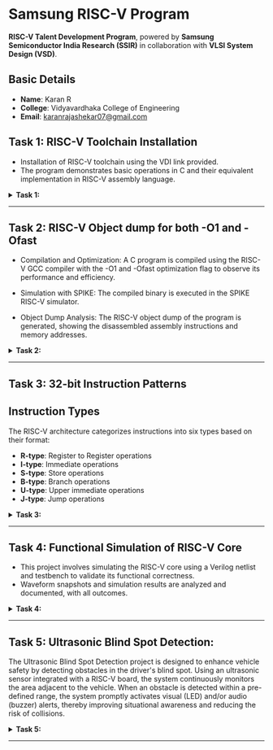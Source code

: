 # Samsung RISC-V Program  

**RISC-V Talent Development Program**, powered by **Samsung Semiconductor India Research (SSIR)** in collaboration with **VLSI System Design (VSD)**.  

## Basic Details  
- **Name**: Karan R  
- **College**: Vidyavardhaka College of Engineering  
- **Email**: karanrajashekar07@gmail.com  

## Task 1: RISC-V Toolchain Installation 
- Installation of RISC-V toolchain using the VDI link provided.
- The program demonstrates basic operations in C and their equivalent implementation in RISC-V assembly language.  
<details>
<summary> <b>Task 1:</b></summary>
<br>
1.Compilation and execution of a C program (sum1ton.c) that calculates the sum of numbers from 1 to 15.
  
![image](https://github.com/user-attachments/assets/92581395-3c0d-4253-84b3-d23bfcf6ffe5)
  
2.Leafpad editor displaying the source code of the sum1ton.c program, implementing the logic to calculate the sum of integers from 1 to 15.
![image](https://github.com/user-attachments/assets/71f9f5e8-56af-4034-b858-d67c87dab718)

3.Terminal window displaying disassembled output, including the assembly instructions of the compiled C program
![image](https://github.com/user-attachments/assets/0926616e-90bf-466b-8b4e-4a43febf0452)

4.RISC-V  -O1 and -Ofast

![image](https://github.com/user-attachments/assets/b8e75b6f-855f-4402-8d46-62c50067b565)

</details>

---------------------------------------------------------

## Task 2: RISC-V Object dump for both -O1 and -Ofast

- Compilation and Optimization: A C program is compiled using the RISC-V GCC compiler with the -O1 and -Ofast optimization flag to observe its performance and efficiency.

- Simulation with SPIKE: The compiled binary is executed in the SPIKE RISC-V simulator.

- Object Dump Analysis: The RISC-V object dump of the program is generated, showing the disassembled assembly instructions and memory addresses.

<details>
<summary> <b>Task 2:</b></summary>
<br>
1.simple c program of swap of numbers using RISC-V GCC

![C(swap_of_no )](https://github.com/user-attachments/assets/cce56ffb-6319-4548-aa8a-86171708f784)

2.object dump file for -O1 

![swap_O1_1](https://github.com/user-attachments/assets/32042ae2-75b9-4a09-8a0e-5617018200b4)
![swap_O1_2](https://github.com/user-attachments/assets/b4859cc3-a0c4-4e5f-b1b0-8e5413967272)

3.object dump file for -Ofast

![swap_Ofast_1](https://github.com/user-attachments/assets/a84db581-02bc-450d-9c7d-3333829915f6)
![swap_Ofast_2](https://github.com/user-attachments/assets/17cc8da5-ad19-4a42-b8df-5a53b0da8c04)

</details>

----------------------------------------------

## Task 3: 32-bit Instruction Patterns



## Instruction Types
The RISC-V architecture categorizes instructions into six types based on their format:
- **R-type**: Register to Register operations
- **I-type**: Immediate operations
- **S-type**: Store operations
- **B-type**: Branch operations
- **U-type**: Upper immediate operations
- **J-type**: Jump operations


<details>
<summary> <b>Task 3:</b></summary>
<br>
## Identified RISC-V Instructions
From the `riscv-objdump` output of the application code, the following 15 unique RISC-V instructions were identified along with their 32-bit formats:

| Instruction        | 32-bit Code         | Type  |
|--------------------|---------------------|-------|
| `add x3, x4, x5`  | `0000000 00101 00100 000 00011 0110011` | R-type |
| `sub x3, x4, x5`  | `0100000 00101 00100 000 00011 0110011` | R-type |
| `and x3, x4, x5`  | `0000000 00101 00100 111 00011 0110011` | R-type |
| `or x3, x4, x5`   | `0000000 00101 00100 110 00011 0110011` | R-type |
| `xor x3, x4, x5`  | `0000000 00101 00100 100 00011 0110011` | R-type |
| `sll x3, x4, x5`  | `0000000 00101 00100 001 00011 0110011` | R-type |
| `srl x3, x4, x5`  | `0000000 00101 00100 101 00011 0110011` | R-type |
| `addi x3, x4, 10` | `000000000010 00100 000 00011 0010011` | I-type |
| `andi x3, x4, 10` | `000000000010 00100 111 00011 0010011` | I-type |
| `ori x3, x4, 10`  | `000000000010 00100 110 00011 0010011` | I-type |
| `sb x3, 4(x5)`    | `0000000 00011 00101 000 00100 0100011` | S-type |
| `sh x3, 4(x5)`    | `0000000 00011 00101 001 00100 0100011` | S-type |
| `beq x3, x4, label` | `0000000 00011 00100 000 00001 1100011` | B-type |
| `lui x3, 0x2000`  | `00100000 00000 00000 101 00011 0110111` | U-type |
| `jal x3, label`   | `00000000 00000 00000 101 00011 1101111` | J-type |


</details>

-------------------------------------------------------

## Task 4: Functional Simulation of RISC-V Core 
- This project involves simulating the RISC-V core using a Verilog netlist and testbench to validate its functional correctness. 
- Waveform snapshots and simulation results are analyzed and documented, with all outcomes.


<details>
<summary> <b>Task 4:</b></summary>
<br>
Analysing the Output Waveform 

**```Instruction 1: ADD R6, R2, R1```**  
![ADD](https://github.com/user-attachments/assets/4e1a72ff-5bdb-4f80-93d5-8d331e26c6cb)

**```Instruction 2: SUB R7, R1, R2```**  
![SUB](https://github.com/user-attachments/assets/919071ea-fa28-46de-92c0-f7e68bef40e0)

**```Instruction 3: AND R8, R1, R3```**
![AND](https://github.com/user-attachments/assets/f9b9195b-99ef-4f78-a0d9-51058dd98feb)

**```Instruction 4: OR R9, R2, R5```**  
![OR](https://github.com/user-attachments/assets/5cd81d5f-5778-44c5-9a86-ed8c11003850)

**```Instruction 5: XOR R10, R1, R4```**  
![XOR](https://github.com/user-attachments/assets/d72dcf44-ea01-4e90-9eb0-575f32a445da)

**```Instruction 6: SLT R1, R2, R4```** 
![SLT](https://github.com/user-attachments/assets/609ec06e-4481-4673-855c-2ac0b362a0c1)

**```Instruction 7: ADDI R12, R4, 5```**  
![ADDI](https://github.com/user-attachments/assets/ea0aa791-26f6-495a-8085-08b6a2fd2577)

**```Instruction 8: BEQ R0, R0, 15```**  
  ![BEQ](https://github.com/user-attachments/assets/10cd28dc-be9c-457d-b615-6c085765fc65)
 
**```Instruction 9: BNE R0, R1, 20```**
![BNE](https://github.com/user-attachments/assets/0eab30b1-fc2a-46ad-8192-e2b3cb91553b)
 
**```Instruction 10: SLL R15, R1, R2```**  
![SLL](https://github.com/user-attachments/assets/5de75b7e-60f4-4d60-83a1-86e86c46a3a3)

</details>

------------------------------------------
## Task 5: Ultrasonic Blind Spot Detection:
The Ultrasonic Blind Spot Detection project is designed to enhance vehicle safety by detecting obstacles in the driver's blind spot. Using an ultrasonic sensor integrated with a RISC-V board, the system continuously monitors the area adjacent to the vehicle. When an obstacle is detected within a pre-defined range, the system promptly activates visual (LED) and/or audio (buzzer) alerts, thereby improving situational awareness and reducing the risk of collisions.

<details>
<summary> <b>Task 5:</b></summary>
<br>
 Ultrasonic Blind Spot Detection

## Overview
The Ultrasonic Blind Spot Detection project leverages ultrasonic sensor technology integrated with a RISC-V board to detect obstacles in a vehicle’s blind spot. By continuously monitoring the area with ultrasonic waves, the system alerts the driver through visual (LED) or audio (buzzer) signals when an obstacle is detected, thereby enhancing driving safety and reducing the risk of collisions.

## Components Required
- **RISC-V Board:** Acts as the central processing unit for sensor data and alert control.
- **Ultrasonic Sensor:** (e.g., HC-SR04) for measuring distance.
- **Buzzer/LED:** Provides audio or visual alerts upon obstacle detection.
- **Power Supply:** Suitable voltage supply for the RISC-V board and peripherals.
- **Breadboard:** For assembling the circuit.
- **Jumper Wires:** For making the necessary connections.

## Circuit Connection for Ultrasonic Blind Spot Detection
Below is a table outlining the wiring connections between the RISC-V board and the components used in this project:

| Component                 | RISC-V Board Pin | Description                                   |
|---------------------------|------------------|-----------------------------------------------|
| **Ultrasonic Sensor VCC** | VIN              | Connects to the power supply (e.g., 5V)       |
| **Ultrasonic Sensor Trigger** | PD3          | Digital output pin to send the trigger signal |
| **Ultrasonic Sensor Echo**    | PD2          | Digital input pin to receive the echo signal  |
| **Buzzer/LED VCC**        | VIN              | Connects to the power supply (e.g., 5V)       |
| **Buzzer/LED Control**    | PC7             | Digital output pin to activate the buzzer/LED |
| **GND (All Components)**  | GND              | Common ground for all components              |

How It Works
1. **Ultrasonic Sensing:**  
   The ultrasonic sensor emits high-frequency sound waves that reflect off objects. By measuring the time taken for the echo to return, the sensor calculates the distance to an obstacle.

2. **Detection and Alert:**  
   The RISC-V board continuously processes the distance measurements. When an object is detected within a predefined threshold in the blind spot, it activates the buzzer or LED to alert the driver.

3. **Enhanced Safety:**  
   This system provides drivers with immediate feedback about obstacles in their blind spot, thereby improving overall vehicle safety and reducing potential collision risks.
   

**```Pinout Diagram :```**  
![image](https://github.com/user-attachments/assets/0d5da3d6-fffd-4a65-82bc-1a6764b08a2f)


</details>

------------------------------------------







